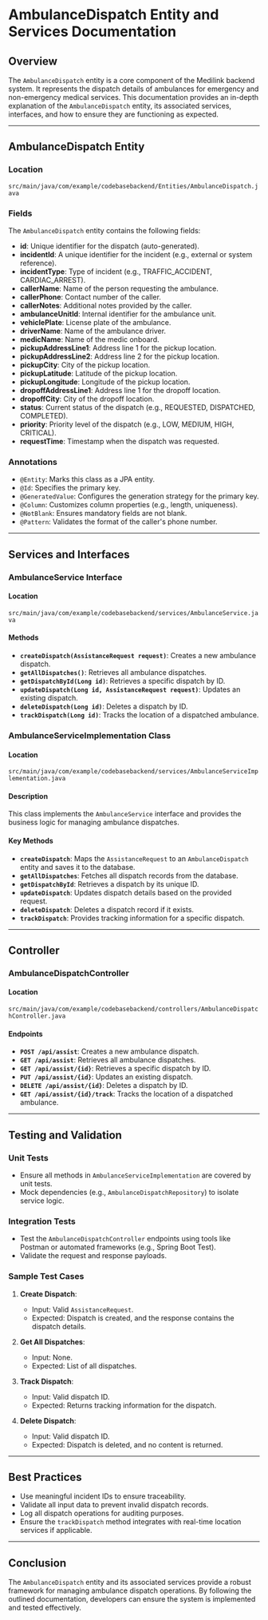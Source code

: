 # AmbulanceDispatch Entity and Services Documentation

## Overview
The `AmbulanceDispatch` entity is a core component of the Medilink backend system. It represents the dispatch details of ambulances for emergency and non-emergency medical services. This documentation provides an in-depth explanation of the `AmbulanceDispatch` entity, its associated services, interfaces, and how to ensure they are functioning as expected.

---

## AmbulanceDispatch Entity

### Location
`src/main/java/com/example/codebasebackend/Entities/AmbulanceDispatch.java`

### Fields
The `AmbulanceDispatch` entity contains the following fields:

- **id**: Unique identifier for the dispatch (auto-generated).
- **incidentId**: A unique identifier for the incident (e.g., external or system reference).
- **incidentType**: Type of incident (e.g., TRAFFIC_ACCIDENT, CARDIAC_ARREST).
- **callerName**: Name of the person requesting the ambulance.
- **callerPhone**: Contact number of the caller.
- **callerNotes**: Additional notes provided by the caller.
- **ambulanceUnitId**: Internal identifier for the ambulance unit.
- **vehiclePlate**: License plate of the ambulance.
- **driverName**: Name of the ambulance driver.
- **medicName**: Name of the medic onboard.
- **pickupAddressLine1**: Address line 1 for the pickup location.
- **pickupAddressLine2**: Address line 2 for the pickup location.
- **pickupCity**: City of the pickup location.
- **pickupLatitude**: Latitude of the pickup location.
- **pickupLongitude**: Longitude of the pickup location.
- **dropoffAddressLine1**: Address line 1 for the dropoff location.
- **dropoffCity**: City of the dropoff location.
- **status**: Current status of the dispatch (e.g., REQUESTED, DISPATCHED, COMPLETED).
- **priority**: Priority level of the dispatch (e.g., LOW, MEDIUM, HIGH, CRITICAL).
- **requestTime**: Timestamp when the dispatch was requested.

### Annotations
- `@Entity`: Marks this class as a JPA entity.
- `@Id`: Specifies the primary key.
- `@GeneratedValue`: Configures the generation strategy for the primary key.
- `@Column`: Customizes column properties (e.g., length, uniqueness).
- `@NotBlank`: Ensures mandatory fields are not blank.
- `@Pattern`: Validates the format of the caller's phone number.

---

## Services and Interfaces

### AmbulanceService Interface

#### Location
`src/main/java/com/example/codebasebackend/services/AmbulanceService.java`

#### Methods
- **`createDispatch(AssistanceRequest request)`**: Creates a new ambulance dispatch.
- **`getAllDispatches()`**: Retrieves all ambulance dispatches.
- **`getDispatchById(Long id)`**: Retrieves a specific dispatch by ID.
- **`updateDispatch(Long id, AssistanceRequest request)`**: Updates an existing dispatch.
- **`deleteDispatch(Long id)`**: Deletes a dispatch by ID.
- **`trackDispatch(Long id)`**: Tracks the location of a dispatched ambulance.

### AmbulanceServiceImplementation Class

#### Location
`src/main/java/com/example/codebasebackend/services/AmbulanceServiceImplementation.java`

#### Description
This class implements the `AmbulanceService` interface and provides the business logic for managing ambulance dispatches.

#### Key Methods
- **`createDispatch`**: Maps the `AssistanceRequest` to an `AmbulanceDispatch` entity and saves it to the database.
- **`getAllDispatches`**: Fetches all dispatch records from the database.
- **`getDispatchById`**: Retrieves a dispatch by its unique ID.
- **`updateDispatch`**: Updates dispatch details based on the provided request.
- **`deleteDispatch`**: Deletes a dispatch record if it exists.
- **`trackDispatch`**: Provides tracking information for a specific dispatch.

---

## Controller

### AmbulanceDispatchController

#### Location
`src/main/java/com/example/codebasebackend/controllers/AmbulanceDispatchController.java`

#### Endpoints
- **`POST /api/assist`**: Creates a new ambulance dispatch.
- **`GET /api/assist`**: Retrieves all ambulance dispatches.
- **`GET /api/assist/{id}`**: Retrieves a specific dispatch by ID.
- **`PUT /api/assist/{id}`**: Updates an existing dispatch.
- **`DELETE /api/assist/{id}`**: Deletes a dispatch by ID.
- **`GET /api/assist/{id}/track`**: Tracks the location of a dispatched ambulance.

---







## Testing and Validation

### Unit Tests
- Ensure all methods in `AmbulanceServiceImplementation` are covered by unit tests.
- Mock dependencies (e.g., `AmbulanceDispatchRepository`) to isolate service logic.

### Integration Tests
- Test the `AmbulanceDispatchController` endpoints using tools like Postman or automated frameworks (e.g., Spring Boot Test).
- Validate the request and response payloads.

### Sample Test Cases
1. **Create Dispatch**:
    - Input: Valid `AssistanceRequest`.
    - Expected: Dispatch is created, and the response contains the dispatch details.

2. **Get All Dispatches**:
    - Input: None.
    - Expected: List of all dispatches.

3. **Track Dispatch**:
    - Input: Valid dispatch ID.
    - Expected: Returns tracking information for the dispatch.

4. **Delete Dispatch**:
    - Input: Valid dispatch ID.
    - Expected: Dispatch is deleted, and no content is returned.

---

## Best Practices
- Use meaningful incident IDs to ensure traceability.
- Validate all input data to prevent invalid dispatch records.
- Log all dispatch operations for auditing purposes.
- Ensure the `trackDispatch` method integrates with real-time location services if applicable.

---

## Conclusion
The `AmbulanceDispatch` entity and its associated services provide a robust framework for managing ambulance dispatch operations. By following the outlined documentation, developers can ensure the system is implemented and tested effectively.
